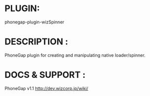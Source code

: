 


# PLUGIN: 

phonegap-plugin-wizSpinner



# DESCRIPTION :

PhoneGap plugin for creating and manipulating native loader/spinner.



# DOCS & SUPPORT :

PhoneGap v1.1
http://dev.wizcorp.jp/wiki/